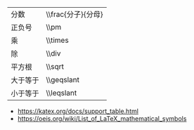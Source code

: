 | | |  
|---|---|
| 分数 | \\\frac{分子}{分母} |
| 正负号 | \\\pm |
| 乘 | \\\times |
| 除 | \\\div |
| 平方根 | \\\sqrt |
| 大于等于 | \\\geqslant |
| 小于等于 | \\\leqslant |

* https://katex.org/docs/support_table.html
* https://oeis.org/wiki/List_of_LaTeX_mathematical_symbols

